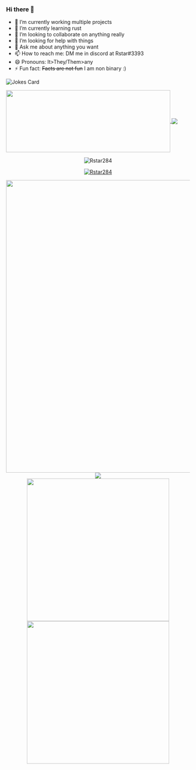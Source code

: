 ### Hi there 👋


- 🔭 I’m currently working multiple projects
- 🌱 I’m currently learning rust
- 👯 I’m looking to collaborate on anything really
- 🤔 I’m looking for help with things
- 💬 Ask me about anything you want
- 📫 How to reach me: DM me in discord at Rstar#3393
- 😄 Pronouns: It>They/Them>any
- ⚡ Fun fact: ~~Facts are not fun~~ I am non binary :)

![Jokes Card](https://readme-jokes.vercel.app/api)

<a href="https://github.com/Rstar284/">
  <img width=450 height=170 align="center" src="https://github-readme-stats.vercel.app/api?username=Rstar284&theme=tokyonight&show_icons=truehide_border=true" />
</a>
<a href="https://github.com/Rstar284/">
  <img align="center" src="https://github-readme-stats.vercel.app/api/top-langs/?username=Rstar284&theme=tokyonight&layout=compact&hide_border=true" />
</a>
<p align="center"><img src="https://github-readme-streak-stats.herokuapp.com/?user=Rstar284&theme=black-ice&hide_border=true&stroke=0000&background=0D1117&ring=e05397&fire=e05397&currStreakLabel=e05397" alt="Rstar284" /></p>
<p align="center"> <a href="https://github.com/Rstar284"><img src="https://github-profile-trophy.vercel.app/?username=Rstar284&margin-w=5&theme=radical" alt="Rstar284" /></a> </p>

<div align="center">
    <img src="https://github-profile-summary-cards.vercel.app/api/cards/profile-details?username=rstar284&theme=solarized_dark" width="800" />
    <br />
    <img src="https://github-profile-summary-cards.vercel.app/api/cards/stats?username=rstar284&theme=solarized_dark" />
</div>
<div align="center">
    <img src="https://github-profile-summary-cards.vercel.app/api/cards/repos-per-language?username=rstar284&theme=solarized_dark" width="390" />
    <img src="https://github-profile-summary-cards.vercel.app/api/cards/most-commit-language?username=rstar284&theme=solarized_dark" width="390" />
</div>
